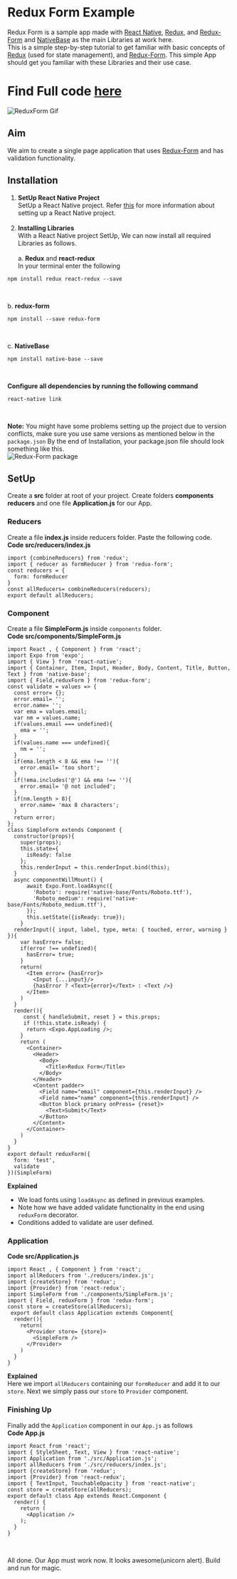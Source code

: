 # Redux Form Example
Redux Form is a sample app made with [React Native](https://github.com/facebook/react-native), [Redux](https://github.com/reactjs/react-redux), and [Redux-Form](https://github.com/erikras/redux-form) and [NativeBase](https://nativebase.io/) as the main Libraries at work here.<br />
This is a simple step-by-step tutorial to get familiar with basic concepts of [Redux](https://github.com/reactjs/react-redux) (used for state management), and [Redux-Form](https://github.com/erikras/redux-form). This simple App should get you familiar with these Libraries and their use case. <br />
# Find Full code [here](https://github.com/GeekyAnts/native-base-example-redux-form)
![ReduxForm Gif](https://docs.nativebase.io/docs/assets/ReduxForm.gif)
<br />

## Aim
We aim to create a single page application that uses [Redux-Form](https://github.com/erikras/redux-form) and has validation functionality.

## Installation


1. **SetUp React Native Project** <br /> SetUp a React Native project. Refer [this](https://facebook.github.io/react-native/docs/getting-started.html) for more information about setting up a React Native project. <br /><br />
2. **Installing Libraries** <br /> With a React Native project SetUp, We can now install all required Libraries as follows. <br /><br />
a. **Redux** and **react-redux** <br />
In your terminal enter the following <br />
<pre><code>npm install redux react-redux --save</code></pre><br />
b. **redux-form** <br />
<pre><code>npm install --save redux-form</code></pre> <br />
c. **NativeBase** <br />
<pre><code>npm install native-base --save</code></pre> <br />
**Configure all dependencies by running the following command** <br />
<pre><code>react-native link</code></pre> <br />

**Note:** You might have some problems setting up the project due to version conflicts, make sure you use same versions as mentioned below in the <code>package.json</code>
By the end of Installation, your package.json file should look something like this.<br />
![Redux-Form package](https://docs.nativebase.io/docs/assets/ReduxFormPackage.png) <br />

## SetUp
Create a **src** folder at root of your project. Create folders **components** **reducers** and one file **Application.js** for our App. <br />

### Reducers
Create a file **index.js** inside reducers folder. Paste the following code. <br />
**Code src/reducers/index.js**
<pre class="line-numbers"><code class="language-jsx">import {combineReducers} from 'redux';
import { reducer as formReducer } from 'redux-form';
const reducers = {
  form: formReducer
}
const allReducers= combineReducers(reducers);
export default allReducers;</code></pre>

### Component

Create a file **SimpleForm.js** inside <code>components</code> folder. <br />
**Code src/components/SimpleForm.js**
<pre class="line-numbers"><code class="language-jsx">import React , { Component } from 'react';
import Expo from 'expo';
import { View } from 'react-native';
import { Container, Item, Input, Header, Body, Content, Title, Button, Text } from 'native-base';
import { Field,reduxForm } from 'redux-form';
const validate = values => {
  const error= {};
  error.email= '';
  error.name= '';
  var ema = values.email;
  var nm = values.name;
  if(values.email === undefined){
    ema = '';
  }
  if(values.name === undefined){
    nm = '';
  }
  if(ema.length < 8 && ema !== ''){
    error.email= 'too short';
  }
  if(!ema.includes('@') && ema !== ''){
    error.email= '@ not included';
  }
  if(nm.length > 8){
    error.name= 'max 8 characters';
  }
  return error;
};
class SimpleForm extends Component {
  constructor(props){
    super(props);
    this.state={
      isReady: false
    };
    this.renderInput = this.renderInput.bind(this);
  }
  async componentWillMount() {
      await Expo.Font.loadAsync({
        'Roboto': require('native-base/Fonts/Roboto.ttf'),
        'Roboto_medium': require('native-base/Fonts/Roboto_medium.ttf'),
      });
      this.setState({isReady: true});
    }
  renderInput({ input, label, type, meta: { touched, error, warning } }){
    var hasError= false;
    if(error !== undefined){
      hasError= true;
    }
    return( 
      &lt;Item error= {hasError}>
        &lt;Input {...input}/>
        {hasError ? &lt;Text>{error}&lt;/Text> : &lt;Text />}
      &lt;/Item>
    )
  }
  render(){
     const { handleSubmit, reset } = this.props;
     if (!this.state.isReady) {
      return &lt;Expo.AppLoading />;
    }
    return (
      &lt;Container>
        &lt;Header>
          &lt;Body>
            &lt;Title>Redux Form&lt;/Title>
          &lt;/Body>
        &lt;/Header>
        &lt;Content padder>
          &lt;Field name="email" component={this.renderInput} />
          &lt;Field name="name" component={this.renderInput} />
          &lt;Button block primary onPress= {reset}>
            &lt;Text>Submit&lt;/Text>
          &lt;/Button>
        &lt;/Content>
      &lt;/Container>
    )
  }
}
export default reduxForm({
  form: 'test',
  validate
})(SimpleForm)</code></pre>

**Explained** <br />
- We load fonts using <code>loadAsync</code> as defined in previous examples.
- Note how we have added validate functionality in the end using <code>reduxForm</code> decorator.
- Conditions added to validate are user defined.

### Application
**Code src/Application.js** <br />
<pre class="line-numbers"><code class="language-jsx">import React , { Component } from 'react';
import allReducers from './reducers/index.js';
import {createStore} from 'redux';
import {Provider} from 'react-redux';
import SimpleForm from './components/SimpleForm.js';
import { Field, reduxForm } from 'redux-form';
const store = createStore(allReducers);
 export default class Application extends Component{
  render(){
    return(
      &lt;Provider store= {store}>
        &lt;SimpleForm />
      &lt;/Provider>
    )
  }
}</code></pre>

**Explained** <br />
Here we import <code>allReducers</code> containing our <code>formReducer</code> and add it to our <code>store</code>. Next we simply pass our <code>store</code> to <code>Provider</code> component. <br />

### Finishing Up

Finally add the <code>Application</code> component in our <code>App.js</code> as follows <br />
**Code App.js**
<pre class="line-numbers"><code class="language-jsx">import React from 'react';
import { StyleSheet, Text, View } from 'react-native';
import Application from './src/Application.js';
import allReducers from './src/reducers/index.js';
import {createStore} from 'redux';
import {Provider} from 'react-redux';
import { TextInput, TouchableOpacity } from 'react-native';
const store = createStore(allReducers);
export default class App extends React.Component {
  render() {
    return (
      &lt;Application />
    );
  }
}</code></pre><br />
All done. Our App must work now. It looks awesome(unicorn alert). Build and run for magic.
